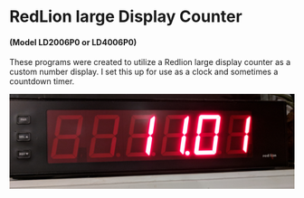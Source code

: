 # RedLion large Display Counter 

#### (Model LD2006P0 or LD4006P0)

These programs were created to utilize a Redlion large display counter as a custom number display. I set this up for use as a clock and sometimes a countdown timer.

![](redliondisplay.jpg?raw=true "Redlion display")

